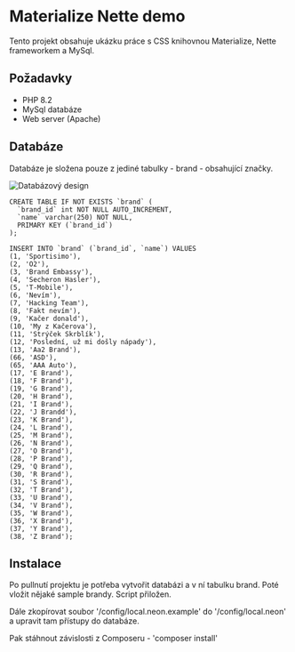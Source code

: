 Materialize Nette demo
=================

Tento projekt obsahuje ukázku práce s CSS knihovnou Materialize, Nette frameworkem a MySql.


Požadavky
------------

- PHP 8.2
- MySql databáze
- Web server (Apache)


Databáze
------------

Databáze je složena pouze z jediné tabulky - brand - obsahující značky.

![Databázový design](https://i.ibb.co/ByfzPzh/image.png "Databáze")

```
CREATE TABLE IF NOT EXISTS `brand` (
  `brand_id` int NOT NULL AUTO_INCREMENT,
  `name` varchar(250) NOT NULL,
  PRIMARY KEY (`brand_id`)
);
```

```
INSERT INTO `brand` (`brand_id`, `name`) VALUES
(1, 'Sportisimo'),
(2, 'O2'),
(3, 'Brand Embassy'),
(4, 'Secheron Hasler'),
(5, 'T-Mobile'),
(6, 'Nevím'),
(7, 'Hacking Team'),
(8, 'Fakt nevím'),
(9, 'Kačer donald'),
(10, 'My z Kačerova'),
(11, 'Strýček Skrblík'),
(12, 'Poslední, už mi došly nápady'),
(13, 'Aa2 Brand'),
(66, 'ASD'),
(65, 'AAA Auto'),
(17, 'E Brand'),
(18, 'F Brand'),
(19, 'G Brand'),
(20, 'H Brand'),
(21, 'I Brand'),
(22, 'J Brandd'),
(23, 'K Brand'),
(24, 'L Brand'),
(25, 'M Brand'),
(26, 'N Brand'),
(27, 'O Brand'),
(28, 'P Brand'),
(29, 'Q Brand'),
(30, 'R Brand'),
(31, 'S Brand'),
(32, 'T Brand'),
(33, 'U Brand'),
(34, 'V Brand'),
(35, 'W Brand'),
(36, 'X Brand'),
(37, 'Y Brand'),
(38, 'Z Brand');
```



Instalace
------------

Po pullnutí projektu je potřeba vytvořit databázi a v ní tabulku brand. Poté vložit nějaké sample brandy. Script přiložen.

Dále zkopírovat soubor '/config/local.neon.example' do '/config/local.neon' a upravit tam přístupy do databáze.

Pak stáhnout závislosti z Composeru - 'composer install'